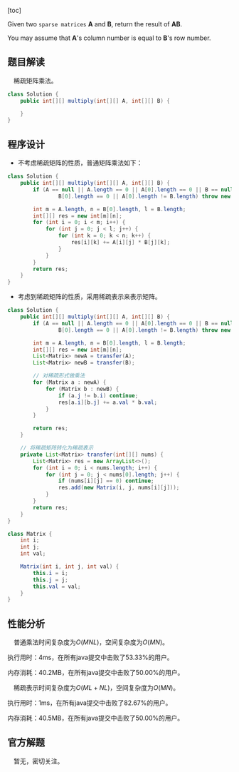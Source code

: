 [toc]

Given two `sparse matrices` **A** and **B**, return the result of **AB**.

You may assume that **A**'s column number is equal to **B**'s row number.



## 题目解读

&emsp;稀疏矩阵乘法。

```java
class Solution {
    public int[][] multiply(int[][] A, int[][] B) {

    }
}
```

## 程序设计

* 不考虑稀疏矩阵的性质，普通矩阵乘法如下：

```java
class Solution {
    public int[][] multiply(int[][] A, int[][] B) {
        if (A == null || A.length == 0 || A[0].length == 0 || B == null || B.length == 0 ||
                B[0].length == 0 || A[0].length != B.length) throw new IllegalArgumentException("invalid param");

        int m = A.length, n = B[0].length, l = B.length;
        int[][] res = new int[m][n];
        for (int i = 0; i < m; i++) {
            for (int j = 0; j < l; j++) {
                for (int k = 0; k < n; k++) {
                    res[i][k] += A[i][j] * B[j][k];
                }
            }
        }
        return res;
    }
}
```

* 考虑到稀疏矩阵的性质，采用稀疏表示来表示矩阵。

```java
class Solution {
    public int[][] multiply(int[][] A, int[][] B) {
        if (A == null || A.length == 0 || A[0].length == 0 || B == null || B.length == 0 ||
                B[0].length == 0 || A[0].length != B.length) throw new IllegalArgumentException("invalid param");

        int m = A.length, n = B[0].length, l = B.length;
        int[][] res = new int[m][n];
        List<Matrix> newA = transfer(A);
        List<Matrix> newB = transfer(B);

        // 对稀疏形式做乘法
        for (Matrix a : newA) {
            for (Matrix b : newB) {
                if (a.j != b.i) continue;
                res[a.i][b.j] += a.val * b.val;
            }
        }

        return res;
    }

    // 将稀疏矩阵转化为稀疏表示
    private List<Matrix> transfer(int[][] nums) {
        List<Matrix> res = new ArrayList<>();
        for (int i = 0; i < nums.length; i++) {
            for (int j = 0; j < nums[0].length; j++) {
                if (nums[i][j] == 0) continue;
                res.add(new Matrix(i, j, nums[i][j]));
            }
        }
        return res;
    }
}

class Matrix {
    int i;
    int j;
    int val;

    Matrix(int i, int j, int val) {
        this.i = i;
        this.j = j;
        this.val = val;
    }
}
```

## 性能分析

&emsp;普通乘法时间复杂度为$O(MNL)$，空间复杂度为$O(MN)$。

执行用时：4ms，在所有java提交中击败了53.33%的用户。

内存消耗：40.2MB，在所有java提交中击败了50.00%的用户。

&emsp;稀疏表示时间复杂度为$O(ML + NL)$，空间复杂度为$O(MN)$。

执行用时：1ms，在所有java提交中击败了82.67%的用户。

内存消耗：40.5MB，在所有java提交中击败了50.00%的用户。

## 官方解题

&emsp;暂无，密切关注。
